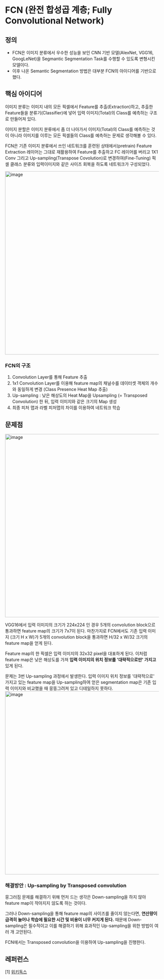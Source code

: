 # FCN (완전 합성곱 계층; Fully Convolutional Network)

## 정의
- FCN은 이미지 분류에서 우수한 성능을 보인 CNN 기반 모델(AlexNet, VGG16, GoogLeNet)을 Segmantic Segmentation Task를 수행할 수 있도록 변형시킨 모델이다.
- 이후 나온 Semantic Segmentation 방법은 대부분 FCN의 아이디어를 기반으로 했다.

## 핵심 아이디어
이미지 분류는 이미지 내의 모든 픽셀에서 Feature를 추출(Extraction)하고, 추출한 Feature들을 분류기(Classifier)에 넣어 입력 이미지(Total)의 Class를 예측하는 구조로 만들어져 있다.

이미지 분할은 이미지 분류에서 좀 더 나아가서 이미지(Total)의 Class를 예측하는 것이 아니라 이미지를 이루는 모든 픽셀들의 Class를 예측하는 문제로 생각해볼 수 있다.

FCN은 기존 이미지 분류에서 쓰인 네트워크를 훈련된 상태에서(pretrain) Feature Extraction 레이어는 그대로 재활용하여 Feature를 추출하고 FC 레이어를 버리고 1X1 Conv 그리고 Up-sampling(Transpose Covolution)로 변경하여(Fine-Tuning) 픽셀 클래스 분류와 입력이미지와 같은 사이즈 회복을 하도록 네트워크가 구성되었다.

<img width="600" alt="image" src="https://github.com/scottXchoo/Deep_Learning_Deep_Dive/assets/107841492/10af52ee-8467-409d-b75a-db5414c1ce5a">

### FCN의 구조
1. Convolution Layer를 통해 Feature 추출
2. 1x1 Convolution Layer를 이용해 feature map의 채널수를 데이터셋 객체의 개수와 동일하게 변경 (Class Presence Heat Map 추출)
3. Up-sampling : 낮은 해상도의 Heat Map을 Upsampling (= Transposed Convolution) 한 뒤, 입력 이미지와 같은 크기의 Map 생성
4. 최종 피처 맵과 라벨 피처맵의 차이를 이용하여 네트워크 학습

## 문제점
<img width="600" alt="image" src="https://github.com/scottXchoo/Deep_Learning_Deep_Dive/assets/107841492/bf0a46b5-7603-4b0c-afbf-ee2b6b47a667">

VGG16에서 입력 이미지의 크기가 224x224 인 경우 5개의 convolution block으르 통과하면 feature map의 크기가 7x7이 된다. 마찬가지로 FCN에서도 기존 입력 이미지 (크기 H x W)가 5개의 convolution block을 통과하면 H/32 x W/32 크기의 feature map을 얻게 된다.

Feature map의 한 픽셀은 입력 이미지의 32x32 pixel을 대표하게 된다. 이처럼 feature map은 낮은 해상도를 가져 **입력 이미지의 위치 정보를 '대략적으로만' 가지고** 있게 된다.

문제는 3번 Up-sampling 과정에서 발생한다. 입력 이미지 위치 정보를 '대략적으로' 가지고 있는 feature map을 Up-sampling하여 얻은 segmentation map은 기존 입력 이미지와 비교했을 때 뭉뚱그려져 있고 디테일하지 못하다.
<img width="600" alt="image" src="https://github.com/scottXchoo/Deep_Learning_Deep_Dive/assets/107841492/0d830e1d-f37a-4bff-aee2-6fccbd3f9a0b">

### 해결방안 : Up-sampling by Transposed convolution
뭉그러짐 문제를 해결하기 위해 먼저 드는 생각은 Down-sampling을 하지 않아 feature map이 작아지지 않도록 하는 것이다.

그러나 Down-sampling을 통해 feature map의 사이즈를 줄이지 않는다면, **연산량이 급격히 늘어나 학습에 필요한 시간 및 비용이 너무 커지게 된다.** 때문에 Down-sampling은 필수적이고 이를 해결하기 위해 효과적인 Up-sampling을 위한 방법이 여러 개 고안된다.

FCN에서는 Transposed convolution을 이용하여 Up-sampling을 진행한다.

## 레퍼런스
[1] [위키독스](https://wikidocs.net/147359)
